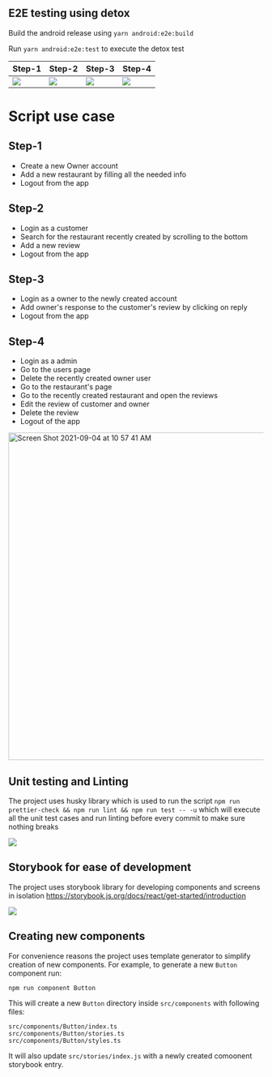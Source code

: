 ## E2E testing using detox

Build the android release using `yarn android:e2e:build`

Run `yarn android:e2e:test` to execute the detox test

| Step-1 | Step-2 | Step-3 | Step-4
| --------------- | --------------- | --------------- | --------------- |
| ![](gifs/ratingsapp-e2e-1.gif) | ![](gifs/ratingsapp-e2e-2.gif) | ![](gifs/ratingsapp-e2e-3.gif) | ![](gifs/ratingsapp-e2e-4.gif) |

# Script use case
Step-1
--------
- Create a new Owner account 
- Add a new restaurant by filling all the needed info 
- Logout from the app

Step-2
--------
- Login as a customer
- Search for the restaurant recently created by scrolling to the bottom
- Add a new review
- Logout from the app

Step-3
--------
- Login as a owner to the newly created account
- Add owner's response to the customer's review by clicking on reply
- Logout from the app

Step-4
--------
- Login as a admin
- Go to the users page
- Delete the recently created owner user
- Go to the restaurant's page
- Go to the recently created restaurant and open the reviews
- Edit the review of customer and owner
- Delete the review
- Logout of the app

<img width="646" alt="Screen Shot 2021-09-04 at 10 57 41 AM" src="https://user-images.githubusercontent.com/23625686/132098835-b2774043-d001-47b2-92d8-4657cdcbfd97.png">


## Unit testing and Linting

The project uses husky library which is used to run the script `npm run prettier-check && npm run lint && npm run test -- -u` which will execute all the unit test cases and run linting before every commit to make sure nothing breaks

![](gifs/commit-check.gif)

## Storybook for ease of development

The project uses storybook library for developing components and screens in isolation
https://storybook.js.org/docs/react/get-started/introduction

![](gifs/storybook.gif)

## Creating new components

For convenience reasons the project uses template generator to simplify creation of new
components. For example, to generate a new `Button` component run:

`npm run component Button`

This will create a new `Button` directory inside `src/components` with following files:

```
src/components/Button/index.ts
src/components/Button/stories.ts
src/components/Button/styles.ts
```

It will also update `src/stories/index.js` with a newly created comoonent storybook entry.
